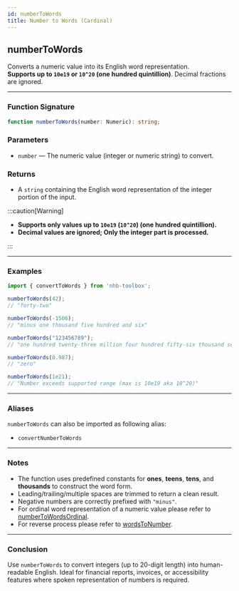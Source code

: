 ```yaml
---
id: numberToWords
title: Number to Words (Cardinal)
---
```


## numberToWords

Converts a numeric value into its English word representation.  
**Supports up to `10e19` or `10^20` (one hundred quintillion)**. Decimal fractions are ignored.

---

### Function Signature

```ts
function numberToWords(number: Numeric): string;
```

### Parameters

- `number` — The numeric value (integer or numeric string) to convert.

### Returns

- A `string` containing the English word representation of the integer portion of the input.

:::caution[Warning]

- **Supports only values up to `10e19` (`10^20`) (one hundred quintillion).**
- **Decimal values are **ignored**; Only the integer part is processed.**

:::

---

### Examples

```ts
import { convertToWords } from 'nhb-toolbox';

numberToWords(42);
// "forty-two"

numberToWords(-1506);
// "minus one thousand five hundred and six"

numberToWords("123456789");
// "one hundred twenty-three million four hundred fifty-six thousand seven hundred eighty-nine"

numberToWords(0.987);
// "zero"

numberToWords(1e21);
// "Number exceeds supported range (max is 10e19 aka 10^20)"
```

---

### Aliases

`numberToWords` can also be imported as following alias:

- `convertNumberToWords`

---

### Notes

- The function uses predefined constants for **ones**, **teens**, **tens**, and **thousands** to construct the word form.
- Leading/trailing/multiple spaces are trimmed to return a clean result.
- Negative numbers are correctly prefixed with `"minus"`.
- For ordinal word representation of a numeric value please refer to [numberToWordsOrdinal](numberToWordsOrdinal).
- For reverse process please refer to [wordsToNumber](wordsToNumber).

---

### Conclusion

Use `numberToWords` to convert integers (up to 20-digit length) into human-readable English. Ideal for financial reports, invoices, or accessibility features where spoken representation of numbers is required.
